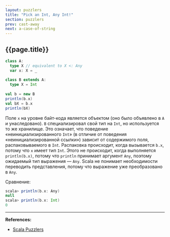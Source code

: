 ```yaml
---
layout: puzzlers
title: "Pick an Int, Any Int!"
section: puzzlers
prev: cast-away
next: a-case-of-string
---
```


## {{page.title}}

```scala mdoc
class A:
  type X // equivalent to X <: Any
  var x: X = _
  
class B extends A:
  type X = Int
  
val b = new B
println(b.x)
val bX = b.x
println(bX)
```

Поле `x` на уровне байт-кода является объектом (оно было объявлено в `A` и унаследовано). 
`B` специализировал свой тип на `Int`, но используется то же хранилище. 
Это означает, что поведение «неинициализированного `Int`» (в отличие от поведения «неинициализированной ссылки») 
зависит от содержимого поля, распаковываемого в `Int`. 
Распаковка происходит, когда вызывается `b.x`, потому что `x` имеет тип `Int`. 
Этого не происходит, когда выполняется `println(b.x)`, 
потому что `println` принимает аргумент `Any`, поэтому ожидаемый тип выражения — `Any`. 
Scala не понимает необходимости переводить представления, потому что выражение уже преобразовано в `Any`. 

Сравнение:

```scala
scala> println(b.x: Any)
null
scala> println(b.x: Int)
0
```


---

**References:**
- [Scala Puzzlers](https://scalapuzzlers.com/index.html#pzzlr-029)
